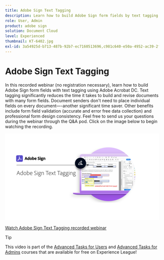 ```yaml
---
title: Adobe Sign Text Tagging
description: Learn how to build Adobe Sign form fields by text tagging using Adobe Acrobat DC
role: User, Admin
product: adobe sign
solution: Document Cloud
level: Experienced
thumbnail: KT-6402.jpg
exl-id: 3a54925d-b713-487b-92b7-ec7160513696,c981c640-e50a-4952-ac39-2f90d6d0cf08
---
```

# Adobe Sign Text Tagging

In this recorded webinar (no registration necessary), learn how to build Adobe Sign form fields with text tagging using Adobe Acrobat DC. Text tagging significantly reduces the time it takes to build and revise documents with many form fields. Document senders don't need to place individual fields on every document—-another significant time saver. Other benefits include form field validation (accurate and error free data collection) and professional form design consistency. Feel free to send us your questions during the webinar through the Q&A pod. Click on the image below to begin watching the recording.

[![Watch Session](../assets/Text-Tagging.png)](https://event.on24.com/wcc/r/2338276/415BE4603F60A61A546C0A91528B444F)

[Watch Adobe Sign Text Tagging recorded webinar](https://event.on24.com/wcc/r/2338276/415BE4603F60A61A546C0A91528B444F)

>[!TIP]
>
>This video is part of the [Advanced Tasks for Users](https://experienceleague.adobe.com/?recommended=Sign-U-1-2020.3) and [Advanced Tasks for Admins](https://experienceleague.adobe.com/?recommended=Sign-A-1-2020.1) courses that are available for free on Experience League!
